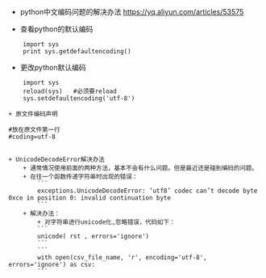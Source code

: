 + python中文编码问题的解决办法
https://yq.aliyun.com/articles/53575

+ 查看python的默认编码
```
    import sys
	print sys.getdefaultencoding()
```

+ 更改python默认编码
```
    import sys
	reload(sys)   #必须要reload
	sys.setdefaultencoding('utf-8')

+ 原文件编码声明
```
	#放在原文件第一行
	#coding=utf-8
```

+ UnicodeDecodeError解决办法
	+ 通常情况使用前面的两种方法，基本不会有什么问题。但是最近还是碰到编码的问题。
	+ 在往一个函数传递字符串时出现的错误：
		```
        exceptions.UnicodeDecodeError: ‘utf8’ codec can’t decode byte 0xce in position 0: invalid continuation byte
		```
	+ 解决办法：
		+ 对字符串进行unicode化,忽略错误，代码如下：
		```
		unicode( rst , errors='ignore')
        ```
		```
        with open(csv_file_name, 'r', encoding='utf-8', errors='ignore') as csv:
        ```
